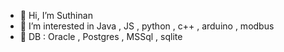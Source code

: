 - 👋 Hi, I’m Suthinan
- 👀 I’m interested in Java , JS , python , c++ , arduino , modbus
- 💞️ DB : Oracle , Postgres , MSSql , sqlite
